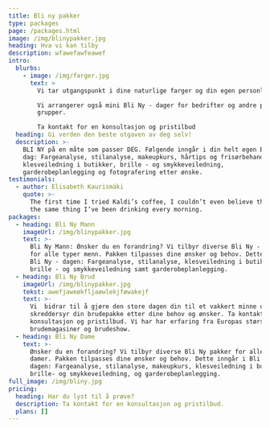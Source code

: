 ```yaml
---
title: Bli ny pakker
type: packages
page: /packages.html
image: /img/blinypakker.jpg
heading: Hva vi kan tilby
description: wfawefawfeawef
intro:
  blurbs:
    - image: /img/farger.jpg
      text: >
        Vi tar utgangspunkt i dine naturlige farger og din egen personlige stil.

        Vi arrangerer også mini Bli Ny - dager for bedrifter og andre private
        grupper.

        Ta kontakt for en konsultasjon og pristilbud
  heading: Gi verden den beste utgaven av deg selv!
  description: >-
    BLI NY på en måte som passer DEG. Følgende inngår i din helt egen Bli Ny -
    dag: Fargeanalyse, stilanalyse, makeupkurs, hårtips og frisørbehandling,
    klesveiledning i butikker, brille - og smykkeveiledning,
    garderobeplanlegging og fotografering etter ønske.     
testimonials:
  - author: Elisabeth Kaurismäki
    quote: >-
      The first time I tried Kaldi’s coffee, I couldn’t even believe that was
      the same thing I’ve been drinking every morning.
packages:
  - heading: Bli Ny Mann
    imageUrl: /img/blinypakker.jpg
    text: >-
      Bli Ny Mann: Ønsker du en forandring? Vi tilbyr diverse Bli Ny - pakker
      for alle typer menn. Pakken tilpasses dine ønsker og behov. Dette inngår i
      Bli Ny - dagen: Fargeanalyse, stilanalyse, klesveiledning i butikker,
      brille - og smykkeveiledning samt garderobeplanlegging.
  - heading: Bli Ny Brud
    imageUrl: /img/blinypakker.jpg
    tekst: awefjaweøkfljaøwlekjføwakejf
    text: >-
      Vi  bidrar til å gjøre den store dagen din til et vakkert minne og
      skreddersyr din brudepakke etter dine behov og ønsker. Ta kontakt for en
      konsultasjon og pristilbud. Vi har har erfaring fra Europas største
      brudemagasiner og brudeshow.
  - heading: Bli Ny Dame
    text: >-
      Ønsker du en forandring? Vi tilbyr diverse Bli Ny pakker for alle typer
      damer. Pakken tilpasses dine ønsker og behov. Dette inngår i Bli Ny -
      dagen: Fargeanalyse, stilanalyse, makeupkurs, klesveiledning i butikker,
      brille- og smykkeveiledning, og garderobeplanlegging.
full_image: /img/bliny.jpg
pricing:
  heading: Har du lyst til å prøve?
  description: Ta kontakt for en konsultasjon og pristilbud.
  plans: []
---
```























